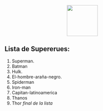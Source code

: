 <div id="header" align="center">
  <img src="https://external-content.duckduckgo.com/iu/?u=https%3A%2F%2Fi1.pngguru.com%2Fpreview%2F354%2F761%2F130%2Fvisual-studio-code-icon-redesign-for-macos-vscode-blue-and-white-logo-png-clipart.jpg&f=1&nofb=1&ipt=20d8d22f371c3043b9ec2cc68a00991f1a844785fa56b5ab997f88458ae87256&ipo=images" 
  width="100"
  />
</div>

**Lista de Supererues**: 
---------------------------------------
1. Superman.
2. Batman
3. Hulk.
4. El-hombre-araña-negro.
5. Spiderman
6. Iron-man
7. Capitan-latinoamerica
8. Thanos
9. Thor
*final de la lista*